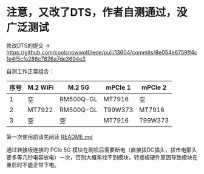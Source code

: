 # 注意，又改了DTS，作者自测通过，没广泛测试

修改DTS的提交 -> https://github.com/coolsnowwolf/lede/pull/13604/commits/8e054e6759ff4c1e4f5cfe286c7826a7de3694e3

自测工作正常组合：

| 序号 | M.2 WiFi | M.2 5G | mPCIe 1 | mPCIe 2 |
|------|----------|--------|---------|---------|
| 1 | 空 | RM500Q-GL | MT7916 | 空 |
| 2 | MT7922 | RM500Q-GL | T99W373 | MT7916 |
| 3 | 空 | 空 | MT7916 | T99W373 |

第一次使用前请先阅读 [README.md](https://github.com/zzzz0317/lede-xgp-auto-build/blob/main/README.md)

通过转接板连接的 PCIe 5G 模块在刷机后需要断电（直接拔DC插头，拔市电那头要多等几秒电容放电）一次，否则大概率找不到模块，转接板硬件原因导致模块在重启时不能正常下电。

